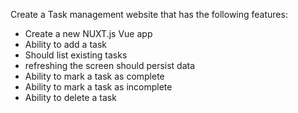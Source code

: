 Create a Task management website that has the following features:

- Create a new NUXT.js Vue app
- Ability to add a task
- Should list existing tasks
- refreshing the screen should persist data
- Ability to mark a task as complete
- Ability to mark a task as incomplete
- Ability to delete a task

